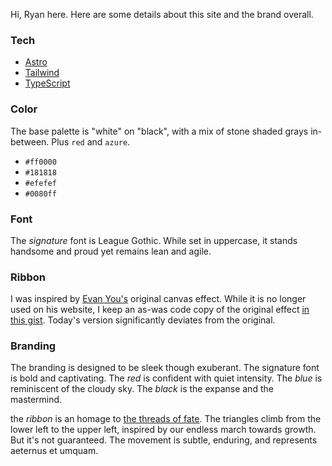 Hi, Ryan here. Here are some details about this site and the brand overall.

### Tech

* [Astro](https://astro.build/)
* [Tailwind](https://tailwindcss.com/)
* [TypeScript](https://www.typescriptlang.org/)

### Color

The base palette is "white" on "black", with a mix of stone shaded grays in-between. Plus `red` and `azure`.

* `#ff0000`
* `#181818`
* `#efefef`
* `#0080ff`

### Font

The _signature_ font is League Gothic. While set in uppercase, it stands handsome and proud yet remains lean and agile.

### Ribbon


I was inspired by [Evan You's](http://evanyou.me/) original canvas effect. While it is no longer used on his website, I keep an as-was code copy of the original effect [in this gist](https://gist.github.com/ryanmr/205ef4297e7821fad088). Today's version significantly deviates from the original.

### Branding

The branding is designed to be sleek though exuberant. The signature font is bold and captivating. The _red_ is confident with quiet intensity. The _blue_ is reminiscent of the cloudy sky. The _black_ is the expanse and the mastermind.

the _ribbon_ is an homage to [the threads of fate](https://en.wikipedia.org/wiki/Fates#:~:text=The%20Fates%20are%20a%20common,weaving%20threads%20on%20a%20loom.). The triangles climb from the lower left to the upper left, inspired by our endless march towards growth. But it's not guaranteed. The movement is subtle, enduring, and represents <span class="underline decoration-dotted italic" title="forever and ever">aeternus et umquam</span>.
